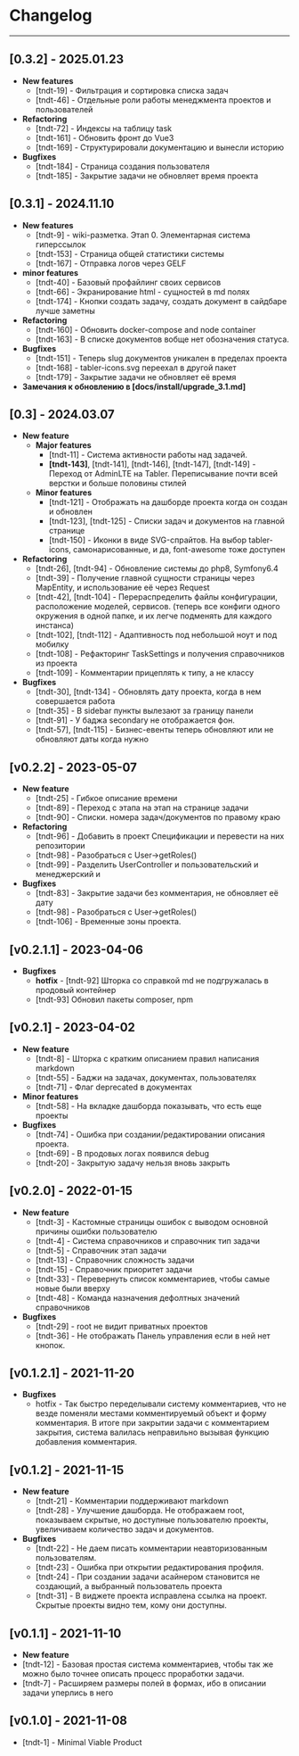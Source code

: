 # Changelog

----

## [0.3.2] - 2025.01.23
- **New features**
  - [tndt-19] - Фильтрация и сортировка списка задач
  - [tndt-46] - Отдельные роли работы менеджмента проектов и пользователей
- **Refactoring**
  - [tndt-72] - Индексы на таблицу task
  - [tndt-161] - Обновить фронт до Vue3
  - [tndt-169] - Структурировали документацию и вынесли историю
- **Bugfixes**
  - [tndt-184] - Страница создания пользователя
  - [tndt-185] - Закрытие задачи не обновляет время проекта


## [0.3.1] - 2024.11.10
- **New features**
  - [tndt-9] - wiki-разметка. Этап 0. Элементарная система гиперссылок
  - [tndt-153] - Страница общей статистики системы
  - [tndt-167] - Отправка логов через GELF
- **minor features**
  - [tndt-40] - Базовый профайлинг своих сервисов
  - [tndt-66] - Экранирование html - сущностей в md полях
  - [tndt-174] - Кнопки создать задачу, создать документ в сайдбаре лучше заметны
- **Refactoring**
  - [tndt-160] - Обновить docker-compose and node container
  - [tndt-163] - В списке документов вобще нет обозначения статуса.
- **Bugfixes**
  - [tndt-151] - Теперь slug документов уникален в пределах проекта
  - [tndt-168] - tabler-icons.svg переехал в другой пакет
  - [tndt-179] - Закрытие задачи не обновляет её время
- **Замечания к обновлению в [docs/install/upgrade_3.1.md]**


## [0.3] - 2024.03.07
- **New feature**
  - **Major features** 
     - [tndt-11] - Система активности работы над задачей.
     - **[tndt-143]**, [tndt-141], [tndt-146], [tndt-147], [tndt-149] - Переход от AdminLTE на Tabler. Переписывание почти всей верстки и больше половины стилей
  - **Minor features**
     - [tndt-121] - Отображать на дашборде проекта когда он создан и обновлен
     - [tndt-123], [tndt-125] - Списки задач и документов на главной странице
     - [tndt-150] - Иконки в виде SVG-спрайтов. На выбор tabler-icons, самонарисованные, и да, font-awesome тоже доступен
- **Refactoring**
  - [tndt-26], [tndt-94] - Обновление системы до php8, Symfony6.4
  - [tndt-39] - Получение главной сущности страницы через MapEntity, и использование её через Request
  - [tndt-42], [tndt-104] - Перераспределить файлы конфигурации, расположение моделей, сервисов. (теперь все конфиги одного окружения в одной папке, и их легче подменять для каждого инстанса)
  - [tndt-102], [tndt-112] - Адаптивность под небольшой ноут и под мобилку
  - [tndt-108] - Рефакторинг TaskSettings и получения справочников из проекта
  - [tndt-109] - Комментарии прицеплять к типу, а не классу
- **Bugfixes**
  - [tndt-30], [tndt-134] - Обновлять дату проекта, когда в нем совершается работа
  - [tndt-35] - В sidebar пункты вылезают за границу панели
  - [tndt-91] - У баджа secondary не отображается фон.
  - [tndt-57], [tndt-115] - Бизнес-евенты теперь обновляют или не обновляют даты когда нужно


## [v0.2.2] - 2023-05-07
- **New feature**
  - [tndt-25] - Гибкое описание времени
  - [tndt-89] - Переход с этапа на этап на странице задачи
  - [tndt-90] - Списки. номера задач/документов по правому краю
- **Refactoring**
  - [tndt-96] - Добавить в проект Спецификации и перевести на них репозитории
  - [tndt-98] - Разобраться с User->getRoles()
  - [tndt-99] - Разделить UserController и пользовательский и менеджерский и 
- **Bugfixes**
  - [tndt-83] - Закрытие задачи без комментария, не обновляет её дату
  - [tndt-98] - Разобраться с User->getRoles()
  - [tndt-106] - Временные зоны проекта. 


## [v0.2.1.1] - 2023-04-06
- **Bugfixes**
  - **hotfix** - [tndt-92] Шторка со справкой md не подгружалась в продовый контейнер
  - [tndt-93] Обновил пакеты composer, npm


## [v0.2.1] - 2023-04-02
- **New feature**
  - [tndt-8] - Шторка с кратким описанием правил написания markdown
  - [tndt-55] - Баджи на задачах, документах, пользователях
  - [tndt-71] - Флаг deprecated в документах
- **Minor features**
  - [tndt-58] - На вкладке дашборда показывать, что есть еще проекты
- **Bugfixes**
  - [tndt-74] - Ошибка при создании/редактировании описания проекта.
  - [tndt-69] - В продовых логах появился debug
  - [tndt-20] - Закрытую задачу нельзя вновь закрыть


## [v0.2.0] - 2022-01-15
- **New feature**
  - [tndt-3] - Кастомные страницы ошибок с выводом основной причины ошибки пользователю
  - [tndt-4] - Система справочников и справочник тип задачи
  - [tndt-5] - Справочник этап задачи
  - [tndt-13] - Справочник сложность задачи
  - [tndt-15] - Справочник приоритет задачи
  - [tndt-33] - Перевернуть список комментариев, чтобы самые новые были вверху
  - [tndt-48] - Команда назначения дефолтных значений справочников
- **Bugfixes**
  - [tndt-29] - root не видит приватных проектов
  - [tndt-36] - Не отображать Панель управления если в ней нет кнопок.


## [v0.1.2.1] - 2021-11-20
- **Bugfixes**
  - hotfix - Так быстро переделывали систему комментариев, что не везде поменяли местами комментируемый объект и форму комментария. В итоге при закрытии задачи с комментарием закрытия, система валилась неправильно вызывая функцию добавления комментария.


## [v0.1.2] - 2021-11-15
- **New feature** 
  - [tndt-21] - Комментарии поддерживают markdown
  - [tndt-28] - Улучшение дашборда. Не отображаем root, показываем скрытые, но доступные пользователю проекты, увеличиваем количество задач и документов.
- **Bugfixes**
  - [tndt-22] - Не даем писать комментарии неавторизованным пользователям.
  - [tndt-23] - Ошибка при открытии редактирования профиля.
  - [tndt-24] - При создании задачи асайнером становится не создающий, а выбранный пользователь проекта
  - [tndt-31] - В виджете проекта исправлена ссылка на проект. Скрытые проекты видно тем, кому они доступны.


## [v0.1.1] - 2021-11-10
- **New feature**
- [tndt-12] - Базовая простая система комментариев, чтобы так же можно было точнее описать процесс проработки задачи.
- [tndt-7] - Расширяем размеры полей в формах, ибо в описании задачи уперлись в него


## [v0.1.0] - 2021-11-08
- [tndt-1] - Minimal Viable Product